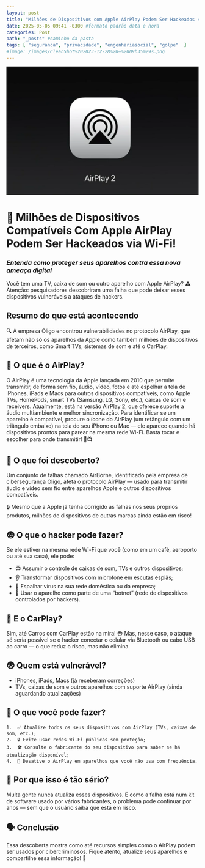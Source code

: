 ```yaml
---
layout: post
title: "Milhões de Dispositivos com Apple AirPlay Podem Ser Hackeados via Wi-Fi" #titulo para a barra de enderecos
date: 2025-05-05 09:41 -0300 #formato padrão data e hora
categories: Post
path: "_posts" #caminho da pasta
tags: [ "seguranca", "privacidade", "engenhariasocial", "golpe"  ]
#image: /images/CleanShot%202023-12-28%20—%2009h35m29s.png
---
```


![](/images/airplay-2.png)

# 🚨 Milhões de Dispositivos Compatíveis Com Apple AirPlay Podem Ser Hackeados via Wi-Fi!

### *Entenda como proteger seus aparelhos contra essa nova ameaça digital*

Você tem uma TV, caixa de som ou outro aparelho com Apple AirPlay? ⚠️ Atenção: pesquisadores descobriram uma falha que pode deixar esses dispositivos vulneráveis a ataques de hackers.

## Resumo do que está acontecendo

🔍 A empresa Oligo encontrou vulnerabilidades no protocolo AirPlay, que afetam não só os aparelhos da Apple como também milhões de dispositivos de terceiros, como Smart TVs, sistemas de som e até o CarPlay.

## 📡 O que é o AirPlay?

O AirPlay é uma tecnologia da Apple lançada em 2010 que permite transmitir, de forma sem fio, áudio, vídeo, fotos e até espelhar a tela de iPhones, iPads e Macs para outros dispositivos compatíveis, como Apple TVs, HomePods, smart TVs (Samsung, LG, Sony, etc.), caixas de som e receivers. Atualmente, está na versão AirPlay 2, que oferece suporte a áudio multiambiente e melhor sincronização. Para identificar se um aparelho é compatível, procure o ícone do AirPlay (um retângulo com um triângulo embaixo) na tela do seu iPhone ou Mac — ele aparece quando há dispositivos prontos para parear na mesma rede Wi-Fi. Basta tocar e escolher para onde transmitir! 📲📺

## 🧨 O que foi descoberto?
Um conjunto de falhas chamado AirBorne, identificado pela empresa de cibersegurança Oligo, afeta o protocolo AirPlay — usado para transmitir áudio e vídeo sem fio entre aparelhos Apple e outros dispositivos compatíveis.

🔒 Mesmo que a Apple já tenha corrigido as falhas nos seus próprios produtos, milhões de dispositivos de outras marcas ainda estão em risco!


## 😨 O que o hacker pode fazer?
Se ele estiver na mesma rede Wi-Fi que você (como em um café, aeroporto ou até sua casa), ele pode:
- 📺 Assumir o controle de caixas de som, TVs e outros dispositivos;
- 👂 Transformar dispositivos com microfone em escutas espiãs;
- 🦠 Espalhar vírus na sua rede doméstica ou da empresa;
- 🤖 Usar o aparelho como parte de uma “botnet” (rede de dispositivos controlados por hackers).

## 🚗 E o CarPlay?
Sim, até Carros com CarPlay estão na mira! 😳 Mas, nesse caso, o ataque só seria possível se o hacker conectar o celular via Bluetooth ou cabo USB ao carro — o que reduz o risco, mas não elimina.

## 😨 Quem está vulnerável?
- iPhones, iPads, Macs (já receberam correções)
- TVs, caixas de som e outros aparelhos com suporte AirPlay (ainda aguardando atualizações)

## 📢 O que você pode fazer?
	1.	✅ Atualize todos os seus dispositivos com AirPlay (TVs, caixas de som, etc.);
	2.	🔒 Evite usar redes Wi-Fi públicas sem proteção;
	3.	🛠 Consulte o fabricante do seu dispositivo para saber se há atualização disponível;
	4.	🧠 Desative o AirPlay em aparelhos que você não usa com frequência.

## 🤔 Por que isso é tão sério?

Muita gente nunca atualiza esses dispositivos. E como a falha está num kit de software usado por vários fabricantes, o problema pode continuar por anos — sem que o usuário saiba que está em risco.

## 🗣️ Conclusão

Essa descoberta mostra como até recursos simples como o AirPlay podem ser usados por cibercriminosos. Fique atento, atualize seus aparelhos e compartilhe essa informação! 🔐